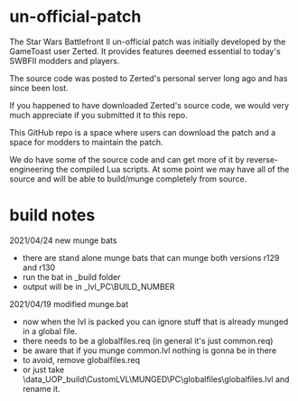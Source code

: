 # un-official-patch

The Star Wars Battlefront II un-official patch was initially developed by the GameToast user Zerted.
It provides features deemed essential to today's SWBFII modders and players. 

The source code was posted to Zerted's personal server long ago and has since been lost.

If you happened to have downloaded Zerted's source code, we would very much appreciate if you submitted it to this repo.

This GitHub repo is a space where users can download the patch and a space for modders to maintain the patch.

We do have some of the source code and can get more of it by reverse-engineering the compiled Lua scripts. At some point we may have all of the source and will be able to build/munge completely from source.


# build notes

2021/04/24 new munge bats
* there are stand alone munge bats that can munge both versions r129 and r130
* run the bat in _build folder
* output will be in _lvl_PC\BUILD_NUMBER

2021/04/19 modified munge.bat
* now when the lvl is packed you can ignore stuff that is already munged in a global file.
* there needs to be a globalfiles.req (in general it's just common.req)
* be aware that if you munge common.lvl nothing is gonna be in there
* to avoid, remove globalfiles.req
* or just take \data_UOP\_build\CustomLVL\MUNGED\PC\globalfiles\globalfiles.lvl and rename it.
